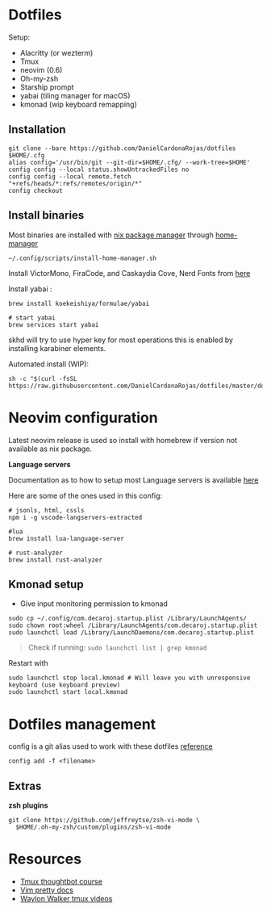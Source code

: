 # Dotfiles

Setup:

- Alacritty (or wezterm)
- Tmux
- neovim (0.6)
- Oh-my-zsh
- Starship prompt
- yabai (tiling manager for macOS)
- kmonad (wip keyboard remapping)


## Installation

```shell
git clone --bare https://github.com/DanielCardonaRojas/dotfiles $HOME/.cfg
alias config='/usr/bin/git --git-dir=$HOME/.cfg/ --work-tree=$HOME'
config config --local status.showUntrackedFiles no
config config --local remote.fetch "+refs/heads/*:refs/remotes/origin/*"
config checkout
```

## Install binaries

Most binaries are installed with [nix package manager](https://nixos.org/download.html) through [home-manager](https://github.com/nix-community/home-manager)

```shell
~/.config/scripts/install-home-manager.sh
```

Install VictorMono, FiraCode, and Caskaydia Cove, Nerd Fonts from [here](https://www.nerdfonts.com/font-downloads)

Install yabai :

```shell
brew install koekeishiya/formulae/yabai

# start yabai
brew services start yabai
```

skhd will try to use hyper key for most operations
this is enabled by installing karabiner elements.


Automated install (WIP):

```shell
sh -c "$(curl -fsSL https://raw.githubusercontent.com/DanielCardonaRojas/dotfiles/master/dotFilesConfig.sh)"
```
# Neovim configuration

Latest neovim release is used so install with homebrew if version not available as nix package.

**Language servers**

Documentation as to how to setup most Language servers is available  [here](https://github.com/neovim/nvim-lspconfig/blob/master/doc/server_configurations.md)

Here are some of the ones used in this config: 

```
# jsonls, html, cssls
npm i -g vscode-langservers-extracted

#lua 
brew install lua-language-server

# rust-analyzer
brew install rust-analyzer

```


## Kmonad setup


- Give input monitoring permission to kmonad

```
sudo cp ~/.config/com.decaroj.startup.plist /Library/LaunchAgents/
sudo chown root:wheel /Library/LaunchAgents/com.decaroj.startup.plist
sudo launchctl load /Library/LaunchDaemons/com.decaroj.startup.plist
```

> Check if running: `sudo launchctl list | grep kmonad`

Restart with

```
sudo launchctl stop local.kmonad # Will leave you with unresponsive keyboard (use keyboard preview)
sudo launchctl start local.kmonad
```



# Dotfiles management

config is a git alias used to work with these dotfiles [reference](https://www.atlassian.com/git/tutorials/dotfiles)

```shell
config add -f <filename>
```

## Extras

**zsh plugins**

```
git clone https://github.com/jeffreytse/zsh-vi-mode \
  $HOME/.oh-my-zsh/custom/plugins/zsh-vi-mode
```

# Resources

- [Tmux thoughtbot course](https://thoughtbot.com/upcase/tmux)
- [Vim pretty docs](https://vim.help/)
- [Waylon Walker tmux videos](https://www.youtube.com/c/WaylonWalker/videos)
